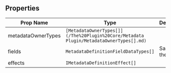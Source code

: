 ## Properties

| Prop Name | Type | Description |
| --------------------- | ------ | ------------------- |
| metadataOwnerTypes | `[MetadataOwnerTypes[]](/The%20Plugin%20Core/Metadata Plugin/MetadataOwnerTypes[].md)` | |
| fields | `MetadataDefinitionFieldDataTypes[]` | Same with these |
| effects | `IMetadataDefinitionEffect[]` |  |
